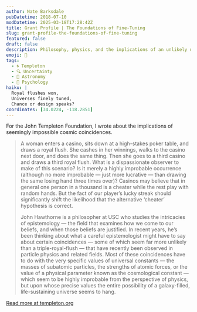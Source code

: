 ```yaml
---
author: Nate Barksdale
pubDatetime: 2018-07-10
modDatetime: 2025-03-18T17:28:42Z
title: Grant Profile | The Foundations of Fine-Tuning
slug: grant-profile-the-foundations-of-fine-tuning
featured: false
draft: false
description: Philosophy, physics, and the implications of an unlikely universe
emoji: 🎲
tags:
  - 🌀 Templeton
  - 🔍 Uncertainty
  - 🌌 Astronomy
  - 🧠 Psychology
haiku: |
  Royal flushes won,  
  Universes finely tuned,  
  Chance or design speaks?
coordinates: [34.0224, -118.2851]
---
```


For the John Templeton Foundation, I wrote about the implications of seemingly impossible cosmic coincidences.

> A woman enters a casino, sits down at a high-stakes poker table, and draws a royal flush. She cashes in her winnings, walks to the casino next door, and does the same thing. Then she goes to a third casino and draws a third royal flush. What is a dispassionate observer to make of this scenario? Is it merely a highly improbable occurrence (although no more improbable — just more lucrative — than drawing the same losing hand three times over)? Casinos may believe that in general one person in a thousand is a cheater while the rest play with random hands. But the fact of our player’s lucky streak should significantly shift the likelihood that the alternative ‘cheater’ hypothesis is correct.
>
> John Hawthorne is a philosopher at USC who studies the intricacies of epistemology — the field that examines how we come to our beliefs, and when those beliefs are justified. In recent years, he’s been thinking about what a careful epistemologist might have to say about certain coincidences — some of which seem far more unlikely than a triple-royal-flush — that have recently been observed in particle physics and related fields. Most of these coincidences have to do with the very specific values of universal constants — the masses of subatomic particles, the strengths of atomic forces, or the value of a physical parameter known as the cosmological constant — which seem to be highly improbable from the perspective of physics, but upon whose precise values the entire possibility of a galaxy-filled, life-sustaining universe seems to hang.

[Read more at templeton.org](https://www.templeton.org/grant/the-foundations-of-fine-tuning)
